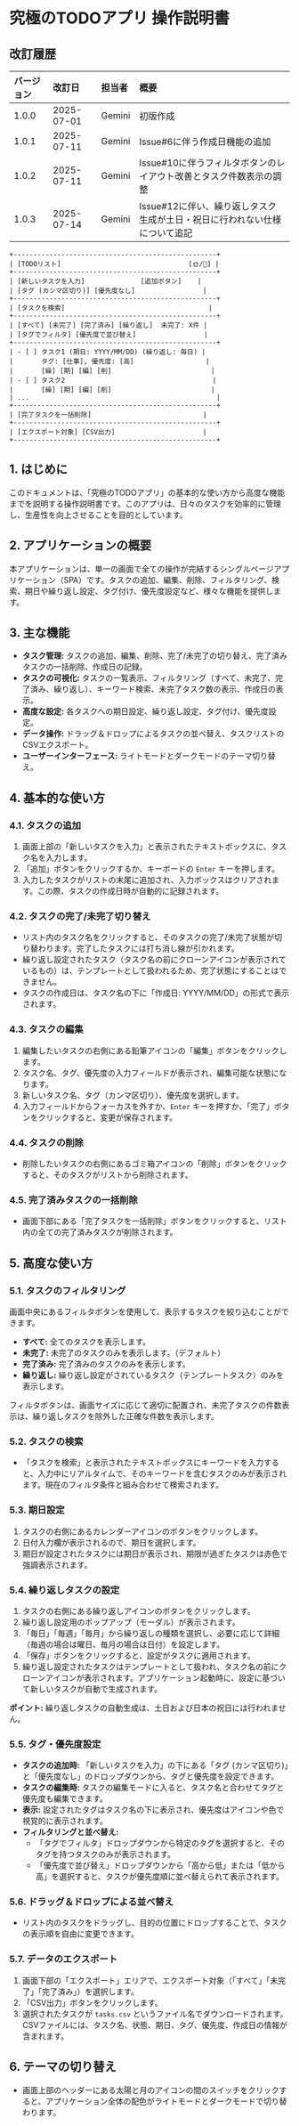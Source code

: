 # 究極のTODOアプリ 操作説明書

## 改訂履歴

| バージョン | 改訂日     | 担当者 | 概要                   |
| :--- | :--- | :--- | :--- |
| 1.0.0    | 2025-07-01 | Gemini | 初版作成               |
| 1.0.1    | 2025-07-11 | Gemini | Issue#6に伴う作成日機能の追加 |
| 1.0.2    | 2025-07-11 | Gemini | Issue#10に伴うフィルタボタンのレイアウト改善とタスク件数表示の調整 |
| 1.0.3    | 2025-07-14 | Gemini | Issue#12に伴い、繰り返しタスク生成が土日・祝日に行われない仕様について追記 |

```
+---------------------------------------------------+
| [TODOリスト]                                [🌞/🌙] |
+---------------------------------------------------+
| [新しいタスクを入力]              [追加ボタン]    |
| [タグ (カンマ区切り)] [優先度なし]                 |
+---------------------------------------------------+
| [タスクを検索]                                    |
+---------------------------------------------------+
| [すべて] [未完了] [完了済み] [繰り返し]  未完了: X件 |
| [タグでフィルタ] [優先度で並び替え]                 |
+---------------------------------------------------+
| - [ ] タスク1 (期日: YYYY/MM/DD) (繰り返し: 毎日) |
|       タグ: [仕事], 優先度: [高]                  |
|       [繰] [期] [編] [削]                         |
| - [ ] タスク2                                     |
|       [繰] [期] [編] [削]                         |
| ...                                               |
+---------------------------------------------------+
| [完了タスクを一括削除]                            |
+---------------------------------------------------+
| [エクスポート対象] [CSV出力]                      |
+---------------------------------------------------+
```


## 1. はじめに

このドキュメントは、「究極のTODOアプリ」の基本的な使い方から高度な機能までを説明する操作説明書です。このアプリは、日々のタスクを効率的に管理し、生産性を向上させることを目的としています。

## 2. アプリケーションの概要

本アプリケーションは、単一の画面で全ての操作が完結するシングルページアプリケーション（SPA）です。タスクの追加、編集、削除、フィルタリング、検索、期日や繰り返し設定、タグ付け、優先度設定など、様々な機能を提供します。

## 3. 主な機能

*   **タスク管理:** タスクの追加、編集、削除、完了/未完了の切り替え、完了済みタスクの一括削除、作成日の記録。
*   **タスクの可視化:** タスクの一覧表示、フィルタリング（すべて、未完了、完了済み、繰り返し）、キーワード検索、未完了タスク数の表示、作成日の表示。
*   **高度な設定:** 各タスクへの期日設定、繰り返し設定、タグ付け、優先度設定。
*   **データ操作:** ドラッグ＆ドロップによるタスクの並べ替え、タスクリストのCSVエクスポート。
*   **ユーザーインターフェース:** ライトモードとダークモードのテーマ切り替え。

## 4. 基本的な使い方

### 4.1. タスクの追加

1.  画面上部の「新しいタスクを入力」と表示されたテキストボックスに、タスク名を入力します。
2.  「追加」ボタンをクリックするか、キーボードの `Enter` キーを押します。
3.  入力したタスクがリストの末尾に追加され、入力ボックスはクリアされます。この際、タスクの作成日時が自動的に記録されます。

### 4.2. タスクの完了/未完了切り替え

*   リスト内のタスク名をクリックすると、そのタスクの完了/未完了状態が切り替わります。完了したタスクには打ち消し線が引かれます。
*   繰り返し設定されたタスク（タスク名の前にクローンアイコンが表示されているもの）は、テンプレートとして扱われるため、完了状態にすることはできません。
*   タスクの作成日は、タスク名の下に「作成日: YYYY/MM/DD」の形式で表示されます。

### 4.3. タスクの編集

1.  編集したいタスクの右側にある鉛筆アイコンの「編集」ボタンをクリックします。
2.  タスク名、タグ、優先度の入力フィールドが表示され、編集可能な状態になります。
3.  新しいタスク名、タグ（カンマ区切り）、優先度を選択します。
4.  入力フィールドからフォーカスを外すか、`Enter` キーを押すか、「完了」ボタンをクリックすると、変更が保存されます。

### 4.4. タスクの削除

*   削除したいタスクの右側にあるゴミ箱アイコンの「削除」ボタンをクリックすると、そのタスクがリストから削除されます。

### 4.5. 完了済みタスクの一括削除

*   画面下部にある「完了タスクを一括削除」ボタンをクリックすると、リスト内の全ての完了済みタスクが削除されます。

## 5. 高度な使い方

### 5.1. タスクのフィルタリング

画面中央にあるフィルタボタンを使用して、表示するタスクを絞り込むことができます。

*   **すべて:** 全てのタスクを表示します。
*   **未完了:** 未完了のタスクのみを表示します。（デフォルト）
*   **完了済み:** 完了済みのタスクのみを表示します。
*   **繰り返し:** 繰り返し設定がされているタスク（テンプレートタスク）のみを表示します。

フィルタボタンは、画面サイズに応じて適切に配置され、未完了タスクの件数表示は、繰り返しタスクを除外した正確な件数を表示します。

### 5.2. タスクの検索

*   「タスクを検索」と表示されたテキストボックスにキーワードを入力すると、入力中にリアルタイムで、そのキーワードを含むタスクのみが表示されます。現在のフィルタ条件と組み合わせて検索されます。

### 5.3. 期日設定

1.  タスクの右側にあるカレンダーアイコンのボタンをクリックします。
2.  日付入力欄が表示されるので、期日を選択します。
3.  期日が設定されたタスクには期日が表示され、期限が過ぎたタスクは赤色で強調表示されます。

### 5.4. 繰り返しタスクの設定

1.  タスクの右側にある繰り返しアイコンのボタンをクリックします。
2.  繰り返し設定用のポップアップ（モーダル）が表示されます。
3.  「毎日」「毎週」「毎月」から繰り返しの種類を選択し、必要に応じて詳細（毎週の場合は曜日、毎月の場合は日付）を設定します。
4.  「保存」ボタンをクリックすると、設定がタスクに適用されます。
5.  繰り返し設定されたタスクはテンプレートとして扱われ、タスク名の前にクローンアイコンが表示されます。アプリケーション起動時に、設定に基づいて新しいタスクが自動で生成されます。

**ポイント:** 繰り返しタスクの自動生成は、土日および日本の祝日には行われません。

### 5.5. タグ・優先度設定

*   **タスクの追加時:** 「新しいタスクを入力」の下にある「タグ (カンマ区切り)」と「優先度なし」のドロップダウンから、タグと優先度を設定できます。
*   **タスクの編集時:** タスクの編集モードに入ると、タスク名と合わせてタグと優先度も編集できます。
*   **表示:** 設定されたタグはタスク名の下に表示され、優先度はアイコンや色で視覚的に表示されます。
*   **フィルタリングと並べ替え:**
    *   「タグでフィルタ」ドロップダウンから特定のタグを選択すると、そのタグを持つタスクのみが表示されます。
    *   「優先度で並び替え」ドロップダウンから「高から低」または「低から高」を選択すると、タスクが優先度順に並べ替えられて表示されます。

### 5.6. ドラッグ＆ドロップによる並べ替え

*   リスト内のタスクをドラッグし、目的の位置にドロップすることで、タスクの表示順を自由に変更できます。

### 5.7. データのエクスポート

1.  画面下部の「エクスポート」エリアで、エクスポート対象（「すべて」「未完了」「完了済み」）を選択します。
2.  「CSV出力」ボタンをクリックします。
3.  選択されたタスクが `tasks.csv` というファイル名でダウンロードされます。CSVファイルには、タスク名、状態、期日、タグ、優先度、作成日の情報が含まれます。

## 6. テーマの切り替え

*   画面上部のヘッダーにある太陽と月のアイコンの間のスイッチをクリックすると、アプリケーション全体の配色がライトモードとダークモードで切り替わります。